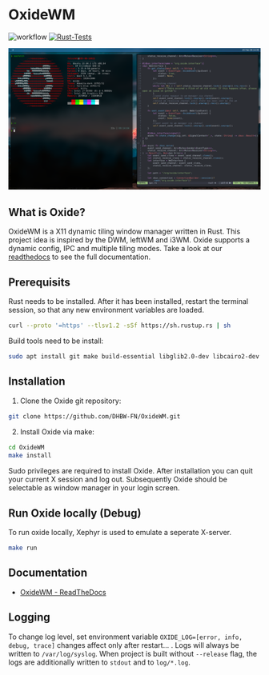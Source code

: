 # OxideWM

![workflow](https://github.com/DHBW-FN/OxideWM/actions/workflows/rust.yml/badge.svg)
[![Rust-Tests](https://github.com/DHBW-FN/OxideWM/actions/workflows/rust_test.yml/badge.svg)](https://github.com/DHBW-FN/OxideWM/actions/workflows/rust_test.yml)
<!--![release](/github/v/release/DHBW-FN/OxideWM?display_name=tag) -->

![Plot](docs/source/oxide-rice.png)

## What is Oxide?
OxideWM is a X11 dynamic tiling window manager written in Rust.
This project idea is inspired by the DWM, leftWM and i3WM.
Oxide supports a dynamic config, IPC and multiple tiling modes.
Take a look at our [readthedocs](oxide.readthedocs.org) to see the full documentation.

## Prerequisits
Rust needs to be installed. After it has been installed, restart the terminal session, so that any new environment variables are loaded.
```bash
curl --proto '=https' --tlsv1.2 -sSf https://sh.rustup.rs | sh
```

Build tools need to be install:
```bash
sudo apt install git make build-essential libglib2.0-dev libcairo2-dev libpango1.0-dev kitty xterm
```

## Installation

1. Clone the Oxide git repository:

```bash
git clone https://github.com/DHBW-FN/OxideWM.git
```

2. Install Oxide via make:

```bash
cd OxideWM
make install
```

Sudo privileges are required to install Oxide.
After installation you can quit your current X session and log out. Subsequently Oxide should be selectable as window manager in your login screen.

## Run Oxide locally (Debug)

To run oxide locally, Xephyr is used to emulate a seperate X-server.
```bash
make run
```

## Documentation

- [OxideWM - ReadTheDocs](https://oxide.readthedocs.io/en/latest/)

## Logging

To change log level, set environment variable `OXIDE_LOG=[error, info, debug, trace]` changes affect only after restart... .
Logs will always be written to `/var/log/syslog`.
When project is built without `--release` flag, the logs are additionally written to `stdout` and to `log/*.log`.
